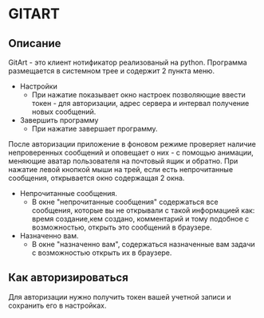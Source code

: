 # GITART
## Описание
GitArt - это клиент нотификатор реализованый на python. Программа размещается в системном трее и содержит 2 пункта меню.
* Настройки
  * При нажатие показывает окно настроек позволяющие ввести токен - для авторизации, адрес сервера и интервал получение новых сообщений.
* Завершить программу
  * При нажатие завершает программу.
  
После авторизации приложение в фоновом режиме проверяет наличие непроверенных сообщений и оповещает о них - с помощью анимации, меняющие аватар пользователя на почтовый ящик и обратно. При нажатие левой кнопкой мыши на трей, если есть непрочитанные сообщения, открывается окно содержащая 2 окна.
* Непрочитанные сообщения.
  * В окне "непрочитанные сообщения" содержаться все сообщения, которые вы не открывали с такой информацией как: время создание,кем создано, комментарий и тому подобное c возможностью, открыть это сообщений в браузере.
* Назначенно вам.
  * В окне "назначенно вам", содержаться назначенные вам задачи с возможностью открыть их в браузере.
## Как авторизироваться
Для авторизации нужно получить токен вашей учетной записи и сохранить его в настройках.